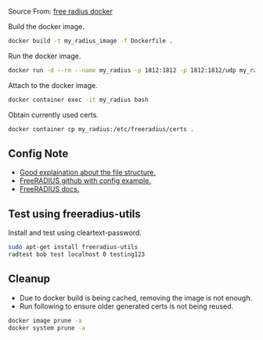 Source From: [free radius docker](https://hub.docker.com/r/freeradius/freeradius-server/)

Build the docker image.
```bash
docker build -t my_radius_image -f Dockerfile .
```

Run the docker image.
```bash
docker run -d --rm --name my_radius -p 1812:1812 -p 1812:1812/udp my_radius_image
```

Attach to the docker image.
```bash
docker container exec -it my_radius bash
```

Obtain currently used certs.
```bash
docker container cp my_radius:/etc/freeradius/certs .
```

## Config Note

* [Good explaination about the file structure.](https://networkradius.com/doc/3.0.10/raddb/home.html)
* [FreeRADIUS github with config example.](https://github.com/FreeRADIUS/freeradius-server)
* [FreeRADIUS docs.](https://github.com/FreeRADIUS/freeradius-server/blob/master/doc/antora/modules/raddb/pages/index.adoc) 

## Test using freeradius-utils

Install and test using cleartext-password.
```bash
sudo apt-get install freeradius-utils
radtest bob test localhost 0 testing123
```

## Cleanup

* Due to docker build is being cached, removing the image is not enough.
* Run following to ensure older generated certs is not being reused.
```bash
docker image prune -a
docker system prune -a
```
